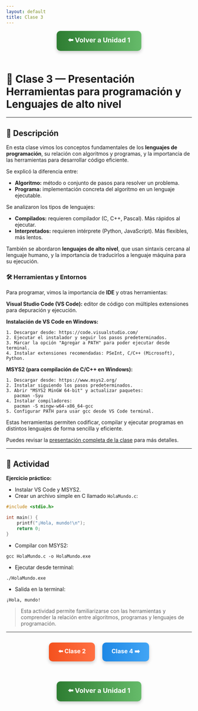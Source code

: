 ```yaml
---
layout: default
title: Clase 3
---
```


<div align="center">

<!-- Botón para volver a la Unidad 1 -->
<a href="../Unidad1" style="
    background: linear-gradient(90deg, #2E7D32, #66BB6A);
    color: white;
    padding: 12px 30px;
    text-decoration: none;
    font-size: 18px;
    font-weight: bold;
    border-radius: 10px;
    box-shadow: 0 4px 10px rgba(0,0,0,0.2);
    display: inline-block;
    margin-bottom: 20px;
">
⬅️ Volver a Unidad 1
</a>

</div>

# 🧱 Clase 3 — Presentación Herramientas para programación y Lenguajes de alto nivel

---

## 📄 Descripción

En esta clase vimos los conceptos fundamentales de los **lenguajes de programación**, su relación con algoritmos y programas, y la importancia de las herramientas para desarrollar código eficiente.

Se explicó la diferencia entre:  
- **Algoritmo:** método o conjunto de pasos para resolver un problema.  
- **Programa:** implementación concreta del algoritmo en un lenguaje ejecutable.  

Se analizaron los tipos de lenguajes:  
- **Compilados:** requieren compilador (C, C++, Pascal). Más rápidos al ejecutar.  
- **Interpretados:** requieren intérprete (Python, JavaScript). Más flexibles, más lentos.  

También se abordaron **lenguajes de alto nivel**, que usan sintaxis cercana al lenguaje humano, y la importancia de traducirlos a lenguaje máquina para su ejecución.

### 🛠 Herramientas y Entornos

Para programar, vimos la importancia de **IDE** y otras herramientas:  

**Visual Studio Code (VS Code):** editor de código con múltiples extensiones para depuración y ejecución.  

**Instalación de VS Code en Windows:**  

```terminal
1. Descargar desde: https://code.visualstudio.com/
2. Ejecutar el instalador y seguir los pasos predeterminados.
3. Marcar la opción "Agregar a PATH" para poder ejecutar desde terminal.
4. Instalar extensiones recomendadas: PSeInt, C/C++ (Microsoft), Python.
```

**MSYS2 (para compilación de C/C++ en Windows):**  

```terminal
1. Descargar desde: https://www.msys2.org/
2. Instalar siguiendo los pasos predeterminados.
3. Abrir "MSYS2 MinGW 64-bit" y actualizar paquetes:
   pacman -Syu
4. Instalar compiladores:
   pacman -S mingw-w64-x86_64-gcc
5. Configurar PATH para usar gcc desde VS Code terminal.
```

Estas herramientas permiten codificar, compilar y ejecutar programas en distintos lenguajes de forma sencilla y eficiente.

Puedes revisar la [presentación completa de la clase](https://drive.google.com/file/d/1XrpTYheRlmSmuMyiv4wJWrsFAeOtctiz/view?usp=sharing) para más detalles.

---

## 🧩 Actividad

**Ejercicio práctico:**  
- Instalar VS Code y MSYS2.  
- Crear un archivo simple en C llamado `HolaMundo.c`:  

```c
#include <stdio.h>

int main() {
    printf("¡Hola, mundo!\n");
    return 0;
}
```

- Compilar con MSYS2:  

```terminal
gcc HolaMundo.c -o HolaMundo.exe
```

- Ejecutar desde terminal:  

```terminal
./HolaMundo.exe
```
- Salida en la terminal:

```terminal
¡Hola, mundo!
```
> Esta actividad permite familiarizarse con las herramientas y comprender la relación entre algoritmos, programas y lenguajes de programación.

---

<div align="center" style="display: flex; justify-content: center; gap: 20px; flex-wrap: wrap; margin-bottom: 20px;">

<!-- Botón Clase anterior -->
<a href="./Clase2_Presentacion_Elementos" style="
    background: linear-gradient(90deg, #F4511E, #FF7043);
    color: white;
    padding: 12px 25px;
    text-decoration: none;
    font-size: 16px;
    font-weight: bold;
    border-radius: 10px;
    box-shadow: 0 4px 10px rgba(0,0,0,0.2);
    display: inline-block;
">
⬅️ Clase 2
</a>

<!-- Botón Clase siguiente -->
<a href="./Clase4_Presentacion_Lenguajes" style="
    background: linear-gradient(90deg, #1E88E5, #42A5F5);
    color: white;
    padding: 12px 25px;
    text-decoration: none;
    font-size: 16px;
    font-weight: bold;
    border-radius: 10px;
    box-shadow: 0 4px 10px rgba(0,0,0,0.2);
    display: inline-block;
">
Clase 4 ➡️
</a>

</div>

<div align="center">

<!-- Botón para volver a la Unidad 1 -->
<a href="../Unidad1" style="
    background: linear-gradient(90deg, #2E7D32, #66BB6A);
    color: white;
    padding: 12px 30px;
    text-decoration: none;
    font-size: 18px;
    font-weight: bold;
    border-radius: 10px;
    box-shadow: 0 4px 10px rgba(0,0,0,0.2);
    display: inline-block;
    margin-top: 20px;
">
⬅️ Volver a Unidad 1
</a>

</div>
